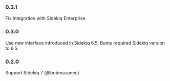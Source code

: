 ### 0.3.1

Fix integration with Sidekiq Enterprise

### 0.3.0

Use new interface introduced in Sidekiq 6.5. Bump required Sidekiq version to 6.5.

### 0.2.0

Support Sidekiq 7 (@bobmazanec)
